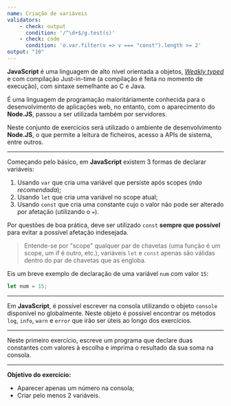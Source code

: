```yaml
---
name: Criação de variáveis
validators:
    - check: output
      condition: '/^\d+$/g.test(s)'
    - check: code
      condition: 'o.var.filter(v => v === "const").length >= 2'
output: "10"
---
```


**JavaScript** é uma linguagem de alto nível orientada a objetos, [*Weakly typed*](https://en.wikipedia.org/wiki/Strong_and_weak_typing) e com compilação Just-in-time (a compilação é feita no momento de execução), com sintaxe semelhante ao C e Java.

É uma linguagem de programação maioritáriamente conhecida para o desenvolvimento de aplicações web, no entanto, com o aparecimento do **Node.JS**, passou a ser utilizada também por servidores.

Neste conjunto de exercícios será utilizado o ambiente de desenvolvimento **Node.JS**, o que permite a leitura de ficheiros, acesso a APIs de sistema, entre outros.

***

Começando pelo básico, em **JavaScript** existem 3 formas de declarar variáveis:
1. Usando `var` que cria uma variável que persiste após scopes (*não recomendada*);
2. Usando `let` que cria uma variável no scope atual;
3. Usando `const` que cria uma constante cujo o valor não pode ser alterado por afetação (utilizando o `=`).

Por questões de boa prática, deve ser utilizado `const` **sempre que possível** para evitar a possível afetação indesejada.

> Entende-se por "scope" qualquer par de chavetas (uma função é um scope, um if é outro, etc.), variáveis `let` e `const` apenas são válidas dentro do par de chavetas que as engloba.

Eis um breve exemplo de declaração de uma variável `num` com valor `15`:

```js
let num = 15;
```

***

Em **JavaScript**, é possível escrever na consola utilizando o objeto `console` disponível no globalmente. Neste objeto é possível encontrar os métodos `log`, `info`, `warn` e `error` que irão ser úteis ao longo dos exercícios.

***

Neste primeiro exercício, escreve um programa que declare duas constantes com valores à escolha e imprima o resultado da sua soma na consola.

***

**Objetivo do exercício:**
- Aparecer apenas um número na consola;
- Criar pelo menos 2 variáveis.